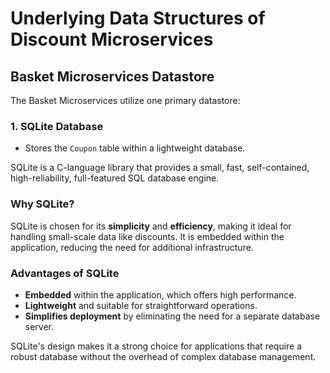# Underlying Data Structures of Discount Microservices

## Basket Microservices Datastore

The Basket Microservices utilize one primary datastore:

### 1. SQLite Database
   - Stores the `Coupon` table within a lightweight database.

SQLite is a C-language library that provides a small, fast, self-contained, high-reliability, full-featured SQL database engine.

### Why SQLite?

SQLite is chosen for its **simplicity** and **efficiency**, making it ideal for handling small-scale data like discounts. It is embedded within the application, reducing the need for additional infrastructure.

### Advantages of SQLite

- **Embedded** within the application, which offers high performance.
- **Lightweight** and suitable for straightforward operations.
- **Simplifies deployment** by eliminating the need for a separate database server.

SQLite's design makes it a strong choice for applications that require a robust database without the overhead of complex database management.